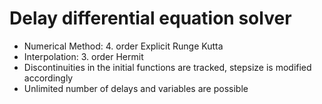 # Delay differential equation solver
* Numerical Method: 4. order Explicit Runge Kutta
* Interpolation: 3. order Hermit
* Discontinuities in the initial functions are tracked, stepsize is modified accordingly
* Unlimited number of delays and variables are possible
